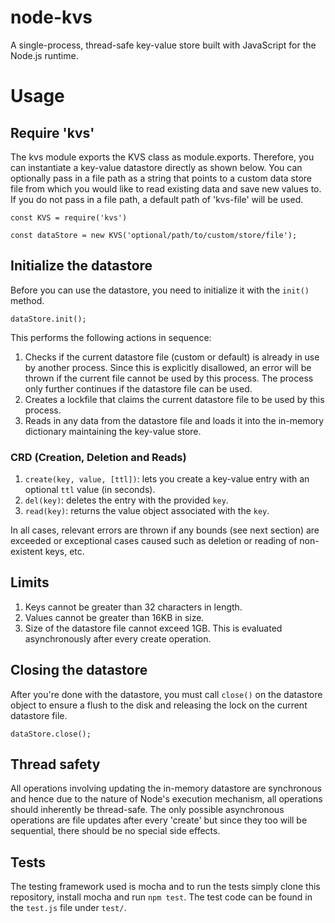 # node-kvs
A single-process, thread-safe key-value store built with JavaScript for the Node.js runtime.

# Usage
## Require 'kvs'
The kvs module exports the KVS class as module.exports. Therefore, you can instantiate a key-value datastore directly as shown below. You can optionally pass in a file path as a string that points to a custom data store file from which you would like to read existing data and save new values to. If you do not pass in a file path, a default path of 'kvs-file' will be used.
```
const KVS = require('kvs')

const dataStore = new KVS('optional/path/to/custom/store/file');
```

## Initialize the datastore
Before you can use the datastore, you need to initialize it with the `init()` method.
```
dataStore.init();
```
This performs the following actions in sequence:
1. Checks if the current datastore file (custom or default) is already in use by another process. Since this is explicitly disallowed, an error will be thrown if the current file cannot be used by this process. The process only further continues if the datastore file can be used.
2. Creates a lockfile that claims the current datastore file to be used by this process.
3. Reads in any data from the datastore file and loads it into the in-memory dictionary maintaining the key-value store.

### CRD (Creation, Deletion and Reads)
1. `create(key, value, [ttl])`: lets you create a key-value entry with an optional `ttl` value (in seconds).
2. `del(key)`: deletes the entry with the provided `key`.
3. `read(key)`: returns the value object associated with the `key`.

In all cases, relevant errors are thrown if any bounds (see next section) are exceeded or exceptional cases caused such as deletion or reading of non-existent keys, etc.

## Limits
1. Keys cannot be greater than 32 characters in length.
2. Values cannot be greater than 16KB in size.
3. Size of the datastore file cannot exceed 1GB. This is evaluated asynchronously after every create operation.

## Closing the datastore
After you're done with the datastore, you must call `close()` on the datastore object to ensure a flush to the disk and releasing the lock on the current datastore file.

```
dataStore.close();
```

## Thread safety
All operations involving updating the in-memory datastore are synchronous and hence due to the nature of Node's execution mechanism, all operations should inherently be thread-safe. The only possible asynchronous operations are file updates after every 'create' but since they too will be sequential, there should be no special side effects.

## Tests
The testing framework used is mocha and to run the tests simply clone this repository, install mocha and run `npm test`. The test code can be found in the `test.js` file under `test/`.
